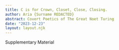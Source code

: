 ```yaml
---
title: C is for Crown, Closet, Close, Closing.
author: Aria {Surname REDACTED}
abstract: Covert Poetics of The Great Noet Turing
date: "2023-12-23"
layout: layout.njk
---
```


<style>
html,body {
    height:100%; 
    margin-top:0; 
    margin-bottom:0;
}
.h_iframe iframe {
    width:100%;
}
.h_iframe {
    height: 100%;
}
.element{
    width:100%;
    height:100%;
}
</style>


<div class="container">
    <div class="element">Supplementary Material</div>
    <div class="h_iframe">
        <iframe  src="https://gospel.notborges.org/exp/A+IS+NOT+FOR+ALEPH/C+is+for+Crown%2C+Closet%2C+Close%2C+Closing" frameborder="0" allowfullscreen></iframe>
    </div>
</div>